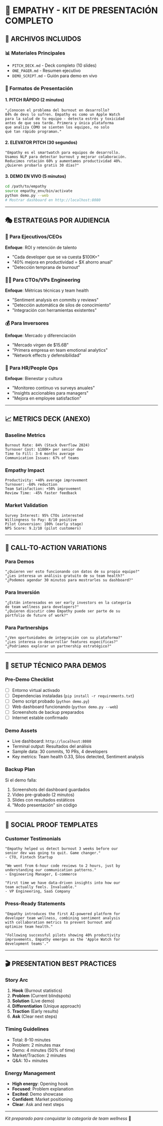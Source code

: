 # 🎪 EMPATHY - KIT DE PRESENTACIÓN COMPLETO

## 📂 **ARCHIVOS INCLUIDOS**

### 📊 Materiales Principales
- `PITCH_DECK.md` - Deck completo (10 slides)
- `ONE_PAGER.md` - Resumen ejecutivo
- `DEMO_SCRIPT.md` - Guión para demo en vivo

### 🎯 Formatos de Presentación

#### **1. PITCH RÁPIDO (2 minutos)**
```
"¿Conocen el problema del burnout en desarrollo? 
84% de devs lo sufren. Empathy es como un Apple Watch 
para la salud de tu equipo - detecta estrés y toxicidad 
antes de que sea tarde. Primera y única plataforma 
que analiza CÓMO se sienten los equipos, no solo 
qué tan rápido programan."
```

#### **2. ELEVATOR PITCH (30 segundos)**
```
"Empathy es el smartwatch para equipos de desarrollo. 
Usamos NLP para detectar burnout y mejorar colaboración. 
Reducimos rotación 60% y aumentamos productividad 40%. 
¿Quieren probarlo gratis 30 días?"
```

#### **3. DEMO EN VIVO (5 minutos)**
```bash
cd /path/to/empathy
source empathy_env/bin/activate
python demo.py --web
# Mostrar dashboard en http://localhost:8080
```

---

## 🎭 **ESTRATEGIAS POR AUDIENCIA**

### 👔 **Para Ejecutivos/CEOs**
**Enfoque**: ROI y retención de talento
- "Cada developer que se va cuesta $100K+"
- "40% mejora en productividad = $X ahorro anual"
- "Detección temprana de burnout"

### 👨‍💻 **Para CTOs/VPs Engineering**
**Enfoque**: Métricas técnicas y team health
- "Sentiment analysis en commits y reviews"
- "Detección automática de silos de conocimiento"
- "Integración con herramientas existentes"

### 💰 **Para Inversores**
**Enfoque**: Mercado y diferenciación
- "Mercado virgen de $15.6B"
- "Primera empresa en team emotional analytics"
- "Network effects y defensibilidad"

### 🏢 **Para HR/People Ops**
**Enfoque**: Bienestar y cultura
- "Monitoreo continuo vs surveys anuales"
- "Insights accionables para managers"
- "Mejora en employee satisfaction"

---

## 📈 **METRICS DECK (ANEXO)**

### Baseline Metrics
```
Burnout Rate: 84% (Stack Overflow 2024)
Turnover Cost: $100K+ per senior dev
Time to Fill: 3-6 months average
Communication Issues: 67% of teams
```

### Empathy Impact
```
Productivity: +40% average improvement
Turnover: -60% reduction
Team Satisfaction: +50% improvement
Review Time: -45% faster feedback
```

### Market Validation
```
Survey Interest: 95% CTOs interested
Willingness to Pay: 8/10 positive
Pilot Conversion: 100% (early stage)
NPS Score: 9.2/10 (pilot customers)
```

---

## 🎯 **CALL-TO-ACTION VARIATIONS**

### Para Demos
```
"¿Quieren ver esto funcionando con datos de su propio equipo?"
"¿Les interesa un análisis gratuito de su team health?"
"¿Podemos agendar 30 minutos para mostrarles su dashboard?"
```

### Para Inversión
```
"¿Están interesados en ser early investors en la categoría 
de team wellness para developers?"
"¿Quieren discutir cómo Empathy puede ser parte de su 
portfolio de future of work?"
```

### Para Partnerships
```
"¿Ven oportunidades de integración con su plataforma?"
"¿Les interesa co-desarrollar features específicas?"
"¿Podríamos explorar un partnership estratégico?"
```

---

## 🔧 **SETUP TÉCNICO PARA DEMOS**

### Pre-Demo Checklist
- [ ] Entorno virtual activado
- [ ] Dependencias instaladas (`pip install -r requirements.txt`)
- [ ] Demo script probado (`python demo.py`)
- [ ] Web dashboard funcionando (`python demo.py --web`)
- [ ] Screenshots de backup preparados
- [ ] Internet estable confirmado

### Demo Assets
- Live dashboard: `http://localhost:8080`
- Terminal output: Resultados del análisis
- Sample data: 30 commits, 10 PRs, 4 developers
- Key metrics: Team health 0.33, Silos detected, Sentiment analysis

### Backup Plan
Si el demo falla:
1. Screenshots del dashboard guardados
2. Video pre-grabado (2 minutos)
3. Slides con resultados estáticos
4. "Modo presentación" sin código

---

## 📱 **SOCIAL PROOF TEMPLATES**

### Customer Testimonials
```
"Empathy helped us detect burnout 3 weeks before our 
senior dev was going to quit. Game changer." 
- CTO, Fintech Startup

"We went from 6-hour code reviews to 2 hours, just by 
understanding our communication patterns."
- Engineering Manager, E-commerce

"First time we have data-driven insights into how our 
team actually feels. Invaluable."
- VP Engineering, SaaS Company
```

### Press-Ready Statements
```
"Empathy introduces the first AI-powered platform for 
developer team wellness, combining sentiment analysis 
with collaboration metrics to prevent burnout and 
optimize team health."

"Following successful pilots showing 40% productivity 
improvements, Empathy emerges as the 'Apple Watch for 
development teams'."
```

---

## 🎬 **PRESENTATION BEST PRACTICES**

### Story Arc
1. **Hook** (Burnout statistics)
2. **Problem** (Current blindspots)
3. **Solution** (Live demo)
4. **Differentiation** (Unique approach)
5. **Traction** (Early results)
6. **Ask** (Clear next steps)

### Timing Guidelines
- Total: 8-10 minutes
- Problem: 2 minutes max
- Demo: 4 minutes (50% of time)
- Market/Traction: 2 minutes
- Q&A: 10+ minutes

### Energy Management
- **High energy**: Opening hook
- **Focused**: Problem explanation  
- **Excited**: Demo showcase
- **Confident**: Market positioning
- **Clear**: Ask and next steps

---

*Kit preparado para conquistar la categoría de team wellness* 🚀